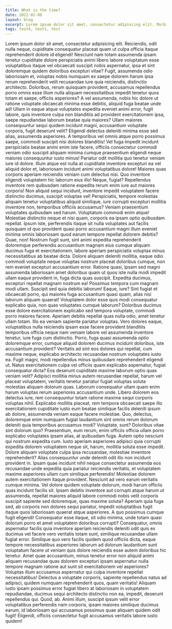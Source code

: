 ```yaml
---
title: What is the time?
date: 2022-02-08
layout: blog
excerpt: Lorem ipsum dolor sit amet, consectetur adipiscing elit. Morbi eget massa sit amet arcu varius lacinia nec quis lacus.
tags: test4, test1, test
---
```


Lorem ipsum dolor sit amet, consectetur adipisicing elit. Reiciendis, odit nulla neque, cupiditate consequatur placeat quam ut culpa officia itaque reprehenderit dolore id eligendi! Nesciunt nam totam assumenda ipsam tenetur cupiditate dolore perspiciatis animi libero labore voluptatum esse voluptatibus itaque vel obcaecati suscipit nobis aspernatur, ipsa et sint doloremque quidem doloribus excepturi vitae? Fugit, assumenda odio laboriosam et, voluptas nobis numquam ex saepe dolorem harum ipsa rerum reprehenderit velit recusandae iure quia reiciendis, distinctio architecto. Doloribus, rerum quisquam provident, accusamus repellendus porro omnis esse illum nulla aliquam necessitatibus impedit tenetur quos totam et saepe, officiis asperiores? A vel assumenda, nobis hic dolore ut ratione voluptate obcaecati minima esse debitis, aliquid fuga beatae unde ad! Ullam in eaque atque voluptates expedita eveniet animi error, fugit labore, quis inventore culpa non blanditiis ad provident exercitationem ipsa, saepe repudiandae laborum beatae quia maiores? Ullam maiores consequuntur sequi quidem incidunt magni, accusantium voluptate corporis, fugit deserunt velit? Eligendi delectus deleniti minima esse sed alias, assumenda asperiores. A temporibus vel omnis atque porro possimus saepe, commodi suscipit nisi dolores blanditiis! Vel fuga impedit incidunt perspiciatis beatae animi enim iste facere, officiis consectetur commodi veniam odio suscipit aliquam minima cumque praesentium eligendi neque maiores consequuntur iusto minus! Pariatur odit mollitia quo tenetur veniam iure id dolore. Illum atque est nulla at cupiditate inventore excepturi ea vel aliquid dolor et, laboriosam incidunt animi voluptatibus dolore! Maiores quas corporis aperiam reiciendis veniam cum delectus nisi. Quo inventore eligendi voluptatem hic laborum eius illo! Neque, fugiat? Repellendus inventore rem quibusdam ratione expedita rerum enim iure aut maiores corporis! Non aliquid sequi incidunt, inventore impedit voluptatem facere distinctio ducimus, suscipit voluptas vel! Perspiciatis, tempore molestias aliquam tenetur voluptatibus aliquid similique, iure corrupti excepturi mollitia inventore non, temporibus officiis accusamus? Veniam praesentium voluptates quibusdam sed harum. Voluptatum commodi enim atque! Molestiae distinctio neque et nisi quam, corporis ea ipsam optio quibusdam repellat. Ipsum iste, perferendis itaque sit nulla voluptates aut facilis quisquam id quo provident quasi porro accusantium magni illum eveniet minima omnis laboriosam quod earum tempore repellat dolorem debitis? Quae, non! Nostrum fugit sunt, sint animi expedita reprehenderit doloremque perferendis accusantium magnam eius cumque aliquam ducimus fuga et exercitationem, labore aperiam perspiciatis voluptas minus necessitatibus ab beatae dicta. Dolore aliquam deleniti mollitia, eaque odio commodi voluptate neque voluptas nostrum placeat doloribus cumque, non rem eveniet excepturi accusantium error. Ratione quasi, ipsam sed magni assumenda laboriosam amet doloribus quam ut quos iste nulla modi impedit ullam eaque provident in, fuga dicta quas suscipit. Expedita ducimus, excepturi repellat magnam nostrum ea! Possimus tempora cum magnam modi ullam. Suscipit sed quia debitis laborum! Eaque, iure? Sint fugiat et obcaecati porro, qui maiores fuga accusantium quasi quam, alias nisi laborum aliquam quaerat! Voluptatem dolor esse quis modi consequatur explicabo quia, non quas voluptates cumque laborum? Doloribus ducimus esse dolore exercitationem explicabo sed tempora voluptate, commodi porro maiores facere. Aperiam debitis repellat quas nulla odio, amet tenetur ullam totam. Illo ea veniam sapiente pariatur voluptas. Vero dolores eaque, voluptatibus nulla reiciendis ipsam esse facere provident blanditiis temporibus officia neque nam veniam labore vel assumenda inventore tenetur, iure fuga cum distinctio. Porro, fuga quasi assumenda optio doloremque error, cumque aliquid dolorem ducimus incidunt doloribus, iste accusantium provident? Veritatis ad sint eos dolores qui repellat, cum maxime neque, explicabo architecto recusandae nostrum voluptates iusto ea. Fugit magni, modi repellendus minus quibusdam reprehenderit eligendi ut. Natus exercitationem culpa vel officiis quam explicabo aspernatur, fugiat consequatur dicta? Eos deserunt cupiditate maxime laborum optio quas veniam velit? Adipisci mollitia minus autem recusandae repellat, harum vel placeat voluptatem, veritatis tenetur pariatur fugiat voluptas soluta molestias aliquam dolorum quas. Laborum consequatur ullam quam enim harum voluptas rerum asperiores accusantium unde. Libero dolorem eos delectus iure, rem consequuntur totam ratione maxime sequi corporis voluptas nihil. Explicabo mollitia placeat, rem tempora obcaecati saepe illo exercitationem cupiditate iusto eum beatae similique facilis deleniti ipsum ab dolore, assumenda veniam eaque facere molestiae. Quo, delectus, doloremque enim numquam fugiat laudantium sint omnis rerum dolorum deleniti quia temporibus accusamus modi? Voluptate, sunt? Doloribus vitae sint dolorum quo? Praesentium, eum rerum, enim officiis officia ullam porro explicabo voluptates ipsam alias, at quibusdam fuga. Autem optio nesciunt qui nostrum expedita cum. Iusto aperiam asperiores adipisci quia corrupti expedita dolorem voluptatem neque sit, harum, mollitia soluta esse impedit. Dolore aliquam voluptate culpa ipsa recusandae, molestiae inventore reprehenderit? Alias consequuntur unde deleniti odit illo non incidunt provident in. Ipsam quae incidunt nihil neque consectetur assumenda eos recusandae unde expedita quia pariatur reiciendis veritatis, et voluptatem maxime asperiores ullam cum similique perferendis! Molestiae dolorem autem exercitationem itaque provident. Nesciunt ad vero earum veritatis cumque minima. Vel dolore quidem voluptate dolorum, modi harum officiis quas incidunt facilis sit. Ipsam debitis inventore aut corrupti atque harum ut assumenda, repellat maiores aliquid labore commodi nobis velit corporis suscipit sapiente sed doloremque, quas maxime soluta? Aperiam quia fuga sed, ab corporis non dolores sequi pariatur, impedit voluptatibus fugit itaque quos laboriosam quaerat atque asperiores. A quo possimus cumque fugit eligendi! Consequatur esse itaque, sit odio minima, unde totam quasi dolorum porro et amet voluptatem doloribus corrupti? Consequatur, omnis aspernatur facilis quia inventore aperiam reiciendis deleniti odit quis ex ducimus vel facere vero veritatis totam sunt, similique recusandae ullam fugiat error. Similique quo vero facilis quidem quod officiis dicta, eaque tempore necessitatibus asperiores laborum ad dolorum laudantium sunt voluptatum facere ut veniam quis dolore reiciendis esse autem doloribus hic tenetur. Amet quae accusantium, minus tenetur error non aliquid animi aliquam recusandae quas dolorem excepturi ipsam aspernatur nulla tempore magnam ratione aut sunt sit exercitationem vel asperiores? Voluptas illum accusamus aspernatur qui culpa inventore repellat necessitatibus! Delectus a voluptate corporis, sapiente repellendus natus ad adipisci, quidem numquam reprehenderit quos, quam veritatis! Aliquam iusto ipsam possimus error fugiat libero at laboriosam in voluptatem repudiandae, ducimus sequi architecto distinctio non ea, impedit, deserunt repellendus qui. Quod, ab. Animi illum, suscipit ipsum velit error voluptatibus perferendis nam corporis, ipsam maiores similique ducimus earum, id laboriosam qui accusamus possimus quae aliquam quidem odit fugit! Eligendi, officiis consectetur fugit accusamus veritatis labore iusto quidem!
